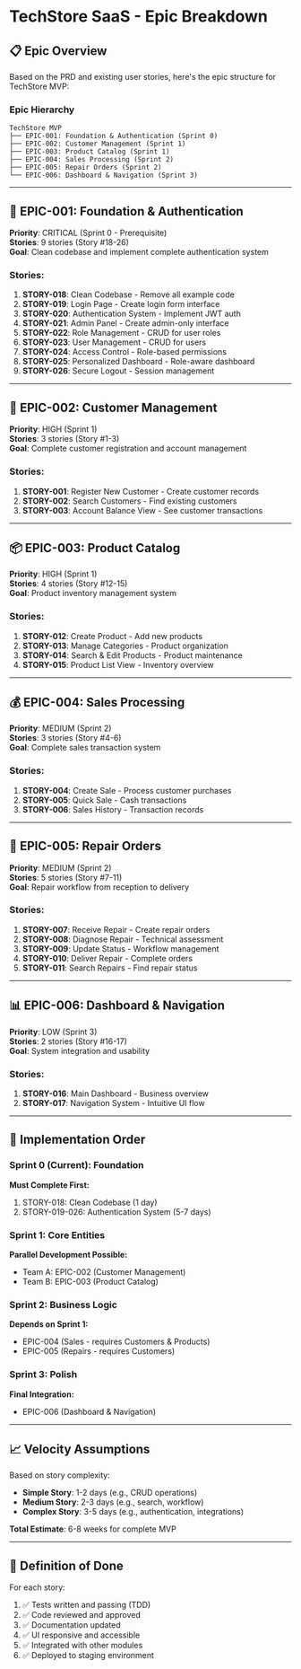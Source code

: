 # TechStore SaaS - Epic Breakdown

## 📋 Epic Overview

Based on the PRD and existing user stories, here's the epic structure for TechStore MVP:

### Epic Hierarchy

```
TechStore MVP
├── EPIC-001: Foundation & Authentication (Sprint 0)
├── EPIC-002: Customer Management (Sprint 1)
├── EPIC-003: Product Catalog (Sprint 1)
├── EPIC-004: Sales Processing (Sprint 2)
├── EPIC-005: Repair Orders (Sprint 2)
└── EPIC-006: Dashboard & Navigation (Sprint 3)
```

---

## 🔐 EPIC-001: Foundation & Authentication
**Priority**: CRITICAL (Sprint 0 - Prerequisite)  
**Stories**: 9 stories (Story #18-26)  
**Goal**: Clean codebase and implement complete authentication system

### Stories:
1. **STORY-018**: Clean Codebase - Remove all example code
2. **STORY-019**: Login Page - Create login form interface
3. **STORY-020**: Authentication System - Implement JWT auth
4. **STORY-021**: Admin Panel - Create admin-only interface
5. **STORY-022**: Role Management - CRUD for user roles
6. **STORY-023**: User Management - CRUD for users
7. **STORY-024**: Access Control - Role-based permissions
8. **STORY-025**: Personalized Dashboard - Role-aware dashboard
9. **STORY-026**: Secure Logout - Session management

---

## 👥 EPIC-002: Customer Management
**Priority**: HIGH (Sprint 1)  
**Stories**: 3 stories (Story #1-3)  
**Goal**: Complete customer registration and account management

### Stories:
1. **STORY-001**: Register New Customer - Create customer records
2. **STORY-002**: Search Customers - Find existing customers
3. **STORY-003**: Account Balance View - See customer transactions

---

## 📦 EPIC-003: Product Catalog
**Priority**: HIGH (Sprint 1)  
**Stories**: 4 stories (Story #12-15)  
**Goal**: Product inventory management system

### Stories:
1. **STORY-012**: Create Product - Add new products
2. **STORY-013**: Manage Categories - Product organization
3. **STORY-014**: Search & Edit Products - Product maintenance
4. **STORY-015**: Product List View - Inventory overview

---

## 💰 EPIC-004: Sales Processing
**Priority**: MEDIUM (Sprint 2)  
**Stories**: 3 stories (Story #4-6)  
**Goal**: Complete sales transaction system

### Stories:
1. **STORY-004**: Create Sale - Process customer purchases
2. **STORY-005**: Quick Sale - Cash transactions
3. **STORY-006**: Sales History - Transaction records

---

## 🔧 EPIC-005: Repair Orders
**Priority**: MEDIUM (Sprint 2)  
**Stories**: 5 stories (Story #7-11)  
**Goal**: Repair workflow from reception to delivery

### Stories:
1. **STORY-007**: Receive Repair - Create repair orders
2. **STORY-008**: Diagnose Repair - Technical assessment
3. **STORY-009**: Update Status - Workflow management
4. **STORY-010**: Deliver Repair - Complete orders
5. **STORY-011**: Search Repairs - Find repair status

---

## 📊 EPIC-006: Dashboard & Navigation  
**Priority**: LOW (Sprint 3)  
**Stories**: 2 stories (Story #16-17)  
**Goal**: System integration and usability

### Stories:
1. **STORY-016**: Main Dashboard - Business overview
2. **STORY-017**: Navigation System - Intuitive UI flow

---

## 🚀 Implementation Order

### Sprint 0 (Current): Foundation
**Must Complete First:**
1. STORY-018: Clean Codebase (1 day)
2. STORY-019-026: Authentication System (5-7 days)

### Sprint 1: Core Entities
**Parallel Development Possible:**
- Team A: EPIC-002 (Customer Management)
- Team B: EPIC-003 (Product Catalog)

### Sprint 2: Business Logic
**Depends on Sprint 1:**
- EPIC-004 (Sales - requires Customers & Products)
- EPIC-005 (Repairs - requires Customers)

### Sprint 3: Polish
**Final Integration:**
- EPIC-006 (Dashboard & Navigation)

---

## 📈 Velocity Assumptions

Based on story complexity:
- **Simple Story**: 1-2 days (e.g., CRUD operations)
- **Medium Story**: 2-3 days (e.g., search, workflow)
- **Complex Story**: 3-5 days (e.g., authentication, integrations)

**Total Estimate**: 6-8 weeks for complete MVP

---

## 🎯 Definition of Done

For each story:
1. ✅ Tests written and passing (TDD)
2. ✅ Code reviewed and approved
3. ✅ Documentation updated
4. ✅ UI responsive and accessible
5. ✅ Integrated with other modules
6. ✅ Deployed to staging environment